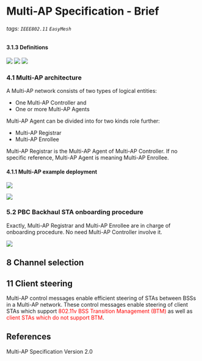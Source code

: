 # Multi-AP Specification - Brief
###### tags: `IEEE802.11` `EasyMesh`

#### 3.1.3 Definitions

![](https://i.imgur.com/w0glwed.jpg)
![](https://i.imgur.com/LjQHAii.jpg)
![](https://i.imgur.com/6M4bjZI.jpg)

### 4.1 Multi-AP architecture
A Multi-AP network consists of two types of logical entities:
* One Multi-AP Controller and
* One or more Multi-AP Agents

Multi-AP Agent can be divided into for two kinds role further:
* Multi-AP Registrar
* Multi-AP Enrollee

Multi-AP Registrar is the Multi-AP Agent of Multi-AP Controller. If no specific reference, Multi-AP Agent is meaning Multi-AP Enrollee.



#### 4.1.1 Multi-AP example deployment

![](https://i.imgur.com/B9v46NA.png)

![](https://i.imgur.com/Mxk7u05.png)



### 5.2 PBC Backhaul STA onboarding procedure
Exactly, Multi-AP Registrar and Multi-AP Enrollee are in charge of onboarding procedure. No need Multi-AP Controller involve it. 

![](https://i.imgur.com/EmEpGG3.png)

## 8 Channel selection


## 11 Client steering
Multi-AP control messages enable efficient steering of STAs between BSSs in a Multi-AP network. These control messages enable steering of client STAs which support <span class="red">802.11v BSS Transition Management (BTM)</span> as well as <span class="red">client STAs which do not support BTM</span>.

## References
Multi-AP Specification Version 2.0




<style>
.red {
  color: red;
}
</style>
